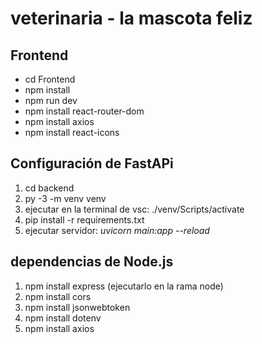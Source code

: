 # veterinaria - la mascota feliz

## Frontend
  - cd Frontend
  - npm install
  - npm run dev
  - npm install react-router-dom
  - npm install axios
  - npm install react-icons




## Configuración de FastAPi
1. cd backend
2. py -3 -m venv venv
3. ejecutar en la terminal de vsc: ./venv/Scripts/activate
4. pip install -r requirements.txt
5. ejecutar servidor: *uvicorn main:app --reload*

## dependencias de Node.js

1. npm install express (ejecutarlo en la rama node)
2. npm install cors
3. npm install jsonwebtoken
4. npm install dotenv
5. npm install axios

